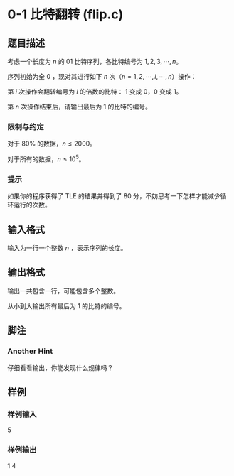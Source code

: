 # 0-1 比特翻转 (flip.c)

## 题目描述

考虑一个长度为 $n$ 的 01 比特序列，各比特编号为 $1, 2, 3, \cdots, n$。

序列初始为全 $0$ ，现对其进行如下 $n$ 次（$n = 1, 2, \cdots, i, \cdots,n$）操作：

第 $i$ 次操作会翻转编号为 $i$ 的倍数的比特： $1$ 变成 $0$，$0$ 变成 $1$。

第 $n$ 次操作结束后，请输出最后为 $1$ 的比特的编号。

### 限制与约定

对于 80% 的数据，$n \leq 2000$。

对于所有的数据，$n \leq 10^5$。

### 提示

如果你的程序获得了 TLE 的结果并得到了 80 分，不妨思考一下怎样才能减少循环运行的次数。

## 输入格式

输入为一行一个整数 $n$ ，表示序列的长度。

## 输出格式

输出一共包含一行，可能包含多个整数。

从小到大输出所有最后为 $1$ 的比特的编号。

## 脚注

### Another Hint

仔细看看输出，你能发现什么规律吗？

## 样例

### 样例输入

5

### 样例输出

1 4
